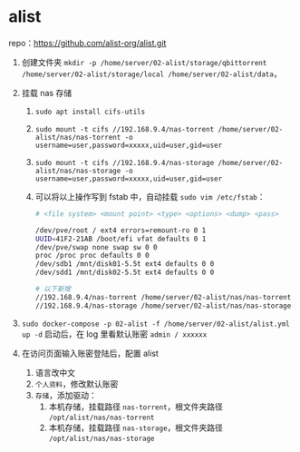 # alist

repo：https://github.com/alist-org/alist.git

1. 创建文件夹 `mkdir -p /home/server/02-alist/storage/qbittorrent /home/server/02-alist/storage/local /home/server/02-alist/data`，

2. 挂载 nas 存储
   1. `sudo apt install cifs-utils`
   
   2. `sudo mount -t cifs //192.168.9.4/nas-torrent /home/server/02-alist/nas/nas-torrent -o username=user,password=xxxxx,uid=user,gid=user`
   
   3. `sudo mount -t cifs //192.168.9.4/nas-storage /home/server/02-alist/nas/nas-storage -o username=user,password=xxxxx,uid=user,gid=user`
   
   4. 可以将以上操作写到 fstab 中，自动挂载 `sudo vim /etc/fstab`：
   
      ```bash
      # <file system> <mount point> <type> <options> <dump> <pass>
      
      /dev/pve/root / ext4 errors=remount-ro 0 1
      UUID=41F2-21AB /boot/efi vfat defaults 0 1
      /dev/pve/swap none swap sw 0 0
      proc /proc proc defaults 0 0
      /dev/sdb1 /mnt/disk01-5.5t ext4 defaults 0 0
      /dev/sdd1 /mnt/disk02-5.5t ext4 defaults 0 0
      
      # 以下新增
      //192.168.9.4/nas-torrent /home/server/02-alist/nas/nas-torrent cifs username=user,password=xxxxx,uid=user,gid=user 0 0
      //192.168.9.4/nas-storage /home/server/02-alist/nas/nas-storage cifs username=user,password=xxxxx,uid=user,gid=user 0 0
      ```
   
3. `sudo docker-compose -p 02-alist -f /home/server/02-alist/alist.yml up -d` 启动后，在 log 里看默认账密 `admin / xxxxxx`

4. 在访问页面输入账密登陆后，配置 alist
   1. 语言改中文
   1. `个人资料`，修改默认账密
   3. `存储`，添加驱动：
      1. 本机存储，挂载路径 `nas-torrent`，根文件夹路径 `/opt/alist/nas/nas-torrent`
      2. 本机存储，挂载路径 `nas-storage`，根文件夹路径 `/opt/alist/nas/nas-storage`